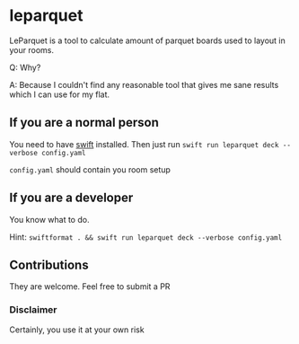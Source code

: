 # leparquet
LeParquet is a tool to calculate amount of parquet boards used to layout in your rooms.

Q: Why? 

A: Because I couldn't find any reasonable tool that gives me sane results which I can use for my flat.

## If you are a normal person

You need to have [swift](https://docs.swift.org) installed. Then just run `swift run leparquet deck --verbose config.yaml`

`config.yaml` should contain you room setup

## If you are a developer

You know what to do.

Hint: `swiftformat . && swift run leparquet deck --verbose config.yaml`

## Contributions

They are welcome. Feel free to submit a PR

### Disclaimer

Certainly, you use it at your own risk
